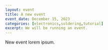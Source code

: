 ```yaml
---
layout: event
title: A new event
event_date: December 15, 2023
categories: [electronics,soldering,tutorial]
excerpt: We will be running an event.
---
```


New event lorem ipsum.
